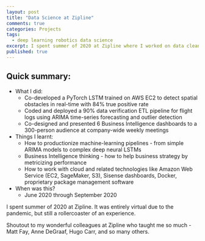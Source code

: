 ```yaml
---
layout: post
title: "Data Science at Zipline"
comments: true
categories: Projects
tags:
  - deep learning robotics data science
excerpt: I spent summer of 2020 at Zipline where I worked on data cleaning, machine learning and business intelligence...
published: true
---
```


## Quick summary:

- What I did:
    - Co-developed a PyTorch LSTM trained on AWS EC2 to detect spatial obstacles in real-time with 84% true positive rate
    - Coded and deployed a 90% data verification ETL pipeline for flight logs using ARIMA time-series forecasting and outlier detection
    - Co-designed and presented 6 Business Intelligence dashboards to a 300-person audience at company-wide weekly meetings
- Things I learnt:
    - How to productionize machine-learning pipelines - from simple ARIMA models to complex deep neural LSTMs
    - Business Intelligence thinking - how to help business strategy by metricizing performance
    - How to work with cloud and related technologies like Amazon Web Service (EC2, SageMaker, S3), Sisense dashboards, Docker, proprietary package management software
- When was this?
    - June 2020 through September 2020

I spent summer of 2020 at Zipline. It was entirely virtual due to the pandemic, but still a rollercoaster of an experience.

Shoutout to my wonderful colleagues at Zipline who taught me so much - Matt Fay, Anne DeGraaf, Hugo Carr, and so many others.
